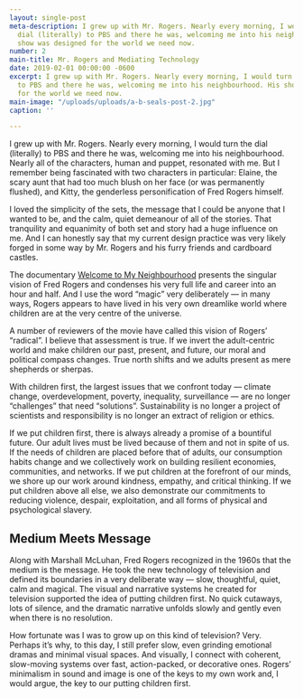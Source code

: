 ```yaml
---
layout: single-post
meta-description: I grew up with Mr. Rogers. Nearly every morning, I would turn the
  dial (literally) to PBS and there he was, welcoming me into his neighbourhood. His
  show was designed for the world we need now.
number: 2
main-title: Mr. Rogers and Mediating Technology
date: 2019-02-01 00:00:00 -0600
excerpt: I grew up with Mr. Rogers. Nearly every morning, I would turn the dial (literally)
  to PBS and there he was, welcoming me into his neighbourhood. His show was designed
  for the world we need now.
main-image: "/uploads/uploads/a-b-seals-post-2.jpg"
caption: ''

---
```

I grew up with Mr. Rogers. Nearly every morning, I would turn the dial (literally) to PBS and there he was, welcoming me into his neighbourhood. Nearly all of the characters, human and puppet, resonated with me. But I remember being fascinated with two characters in particular: Elaine, the scary aunt that had too much blush on her face (or was permanently flushed), and Kitty, the genderless personification of Fred Rogers himself.

I loved the simplicity of the sets, the message that I could be anyone that I wanted to be, and the calm, quiet demeanour of all of the stories. That tranquility and equanimity of both set and story had a huge influence on me. And I can honestly say that my current design practice was very likely forged in some way by Mr. Rogers and his furry friends and cardboard castles.

The documentary [Welcome to My Neighbourhood](https://www.rottentomatoes.com/m/wont_you_be_my_neighbor "Link to Rotten Tomatoes site") presents the singular vision of Fred Rogers and condenses his very full life and career into an hour and half. And I use the word “magic” very deliberately — in many ways, Rogers appears to have lived in his very own dreamlike world where children are at the very centre of the universe.

A number of reviewers of the movie have called this vision of Rogers’ “radical”. I believe that assessment is true. If we invert the adult-centric world and make children our past, present, and future, our moral and political compass changes. True north shifts and we adults present as mere shepherds or sherpas.

With children first, the largest issues that we confront today — climate change, overdevelopment, poverty, inequality, surveillance — are no longer “challenges” that need “solutions”. Sustainability is no longer a project of scientists and responsibility is no longer an extract of religion or ethics.

If we put children first, there is always already a promise of a bountiful future. Our adult lives must be lived because of them and not in spite of us. If the needs of children are placed before that of adults, our consumption habits change and we collectively work on building resilient economies, communities, and networks. If we put children at the forefront of our minds, we shore up our work around kindness, empathy, and critical thinking. If we put children above all else, we also demonstrate our commitments to reducing violence, despair, exploitation, and all forms of physical and psychological slavery.

## Medium Meets Message

Along with Marshall McLuhan, Fred Rogers recognized in the 1960s that the medium is the message. He took the new technology of television and defined its boundaries in a very deliberate way — slow, thoughtful, quiet, calm and magical. The visual and narrative systems he created for television supported the idea of putting children first. No quick cutaways, lots of silence, and the dramatic narrative unfolds slowly and gently even when there is no resolution. 

How fortunate was I was to grow up on this kind of television? Very. Perhaps it’s why, to this day, I still prefer slow, even grinding emotional dramas and minimal visual spaces. And visually, I connect with  coherent, slow-moving systems over fast, action-packed, or decorative ones. Rogers’ minimalism in sound and image is one of the keys to my own work and, I would argue, the key to our putting children first.